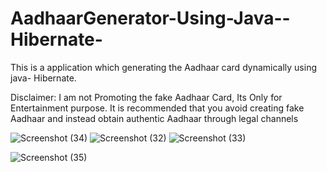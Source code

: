 # AadhaarGenerator-Using-Java--Hibernate-
This is a application which generating the Aadhaar card dynamically using java- Hibernate.

Disclaimer:
I am not Promoting the fake Aadhaar Card, Its Only for Entertainment purpose.
It is recommended that you avoid creating fake Aadhaar and instead obtain authentic Aadhaar through legal channels

![Screenshot (34)](https://user-images.githubusercontent.com/72218458/222511359-a9c23971-71be-4251-a2a0-81fdf37cf8ec.png)
![Screenshot (32)](https://user-images.githubusercontent.com/72218458/222511390-68f2e7f4-7bcf-4b82-82df-eee8e4e780b5.png)
![Screenshot (33)](https://user-images.githubusercontent.com/72218458/222511450-3b8c896c-c13a-4af9-a221-6af04caa39d7.png)

![Screenshot (35)](https://user-images.githubusercontent.com/72218458/222511545-40682bf7-5cb7-47ab-957f-669adade7fa7.png)
